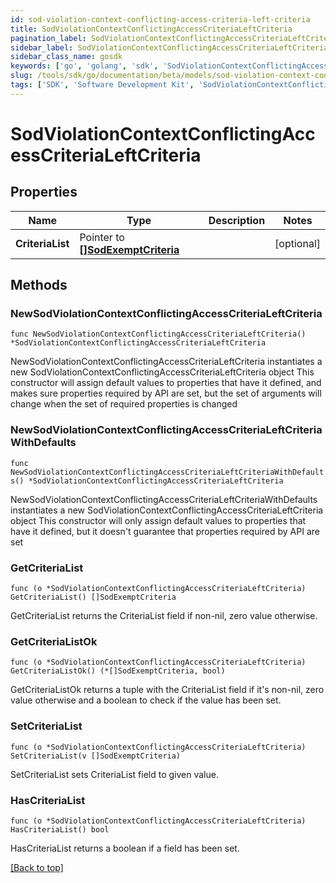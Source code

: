 ```yaml
---
id: sod-violation-context-conflicting-access-criteria-left-criteria
title: SodViolationContextConflictingAccessCriteriaLeftCriteria
pagination_label: SodViolationContextConflictingAccessCriteriaLeftCriteria
sidebar_label: SodViolationContextConflictingAccessCriteriaLeftCriteria
sidebar_class_name: gosdk
keywords: ['go', 'golang', 'sdk', 'SodViolationContextConflictingAccessCriteriaLeftCriteria'] 
slug: /tools/sdk/go/documentation/beta/models/sod-violation-context-conflicting-access-criteria-left-criteria
tags: ['SDK', 'Software Development Kit', 'SodViolationContextConflictingAccessCriteriaLeftCriteria']
---
```


# SodViolationContextConflictingAccessCriteriaLeftCriteria

## Properties

Name | Type | Description | Notes
------------ | ------------- | ------------- | -------------
**CriteriaList** | Pointer to [**[]SodExemptCriteria**](SodExemptCriteria) |  | [optional] 

## Methods

### NewSodViolationContextConflictingAccessCriteriaLeftCriteria

`func NewSodViolationContextConflictingAccessCriteriaLeftCriteria() *SodViolationContextConflictingAccessCriteriaLeftCriteria`

NewSodViolationContextConflictingAccessCriteriaLeftCriteria instantiates a new SodViolationContextConflictingAccessCriteriaLeftCriteria object
This constructor will assign default values to properties that have it defined,
and makes sure properties required by API are set, but the set of arguments
will change when the set of required properties is changed

### NewSodViolationContextConflictingAccessCriteriaLeftCriteriaWithDefaults

`func NewSodViolationContextConflictingAccessCriteriaLeftCriteriaWithDefaults() *SodViolationContextConflictingAccessCriteriaLeftCriteria`

NewSodViolationContextConflictingAccessCriteriaLeftCriteriaWithDefaults instantiates a new SodViolationContextConflictingAccessCriteriaLeftCriteria object
This constructor will only assign default values to properties that have it defined,
but it doesn't guarantee that properties required by API are set

### GetCriteriaList

`func (o *SodViolationContextConflictingAccessCriteriaLeftCriteria) GetCriteriaList() []SodExemptCriteria`

GetCriteriaList returns the CriteriaList field if non-nil, zero value otherwise.

### GetCriteriaListOk

`func (o *SodViolationContextConflictingAccessCriteriaLeftCriteria) GetCriteriaListOk() (*[]SodExemptCriteria, bool)`

GetCriteriaListOk returns a tuple with the CriteriaList field if it's non-nil, zero value otherwise
and a boolean to check if the value has been set.

### SetCriteriaList

`func (o *SodViolationContextConflictingAccessCriteriaLeftCriteria) SetCriteriaList(v []SodExemptCriteria)`

SetCriteriaList sets CriteriaList field to given value.

### HasCriteriaList

`func (o *SodViolationContextConflictingAccessCriteriaLeftCriteria) HasCriteriaList() bool`

HasCriteriaList returns a boolean if a field has been set.


[[Back to top]](#) 


